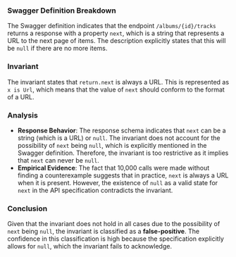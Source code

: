### Swagger Definition Breakdown
The Swagger definition indicates that the endpoint `/albums/{id}/tracks` returns a response with a property `next`, which is a string that represents a URL to the next page of items. The description explicitly states that this will be `null` if there are no more items.

### Invariant
The invariant states that `return.next` is always a URL. This is represented as `x is Url`, which means that the value of `next` should conform to the format of a URL.

### Analysis
- **Response Behavior**: The response schema indicates that `next` can be a string (which is a URL) or `null`. The invariant does not account for the possibility of `next` being `null`, which is explicitly mentioned in the Swagger definition. Therefore, the invariant is too restrictive as it implies that `next` can never be `null`.
- **Empirical Evidence**: The fact that 10,000 calls were made without finding a counterexample suggests that in practice, `next` is always a URL when it is present. However, the existence of `null` as a valid state for `next` in the API specification contradicts the invariant.

### Conclusion
Given that the invariant does not hold in all cases due to the possibility of `next` being `null`, the invariant is classified as a **false-positive**. The confidence in this classification is high because the specification explicitly allows for `null`, which the invariant fails to acknowledge.
